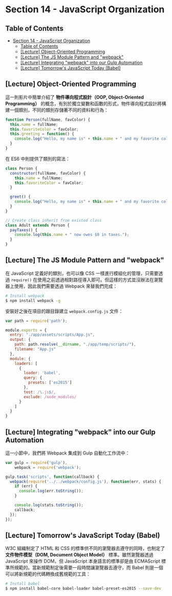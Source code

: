 # Section 14 - JavaScript Organization

## Table of Contents

- [Section 14 - JavaScript Organization](#section-14---javascript-organization)
  - [Table of Contents](#table-of-contents)
  - [[Lecture] Object-Oriented Programming](#lecture-object-oriented-programming)
  - [[Lecture] The JS Module Pattern and "webpack"](#lecture-the-js-module-pattern-and-%22webpack%22)
  - [[Lecture] Integrating "webpack" into our Gulp Automation](#lecture-integrating-%22webpack%22-into-our-gulp-automation)
  - [[Lecture] Tomorrow's JavaScript Today (Babel)](#lecture-tomorrows-javascript-today-babel)

## [Lecture] Object-Oriented Programming

這一則影片中簡單介紹了 **物件導向程式設計（OOP, Object-Oriented Programming）** 的概念，有別於獨立變數和函數的形式，物件導向程式設計將構建一個類別，不同的類別存儲著不同的資料和行為：

```javascript
function Person(fullName, favColor) {
  this.name = fullName;
  this.favoriteColor = favColor;
  this.greeting = function() {
    console.log("Hello, my name is" + this.name + " and my favorite color is " + this.favoriteColor);
  }
}
```

在 ES6 中則提供了類別的寫法：

```javascript
class Person {
  constructor(fullName, favColor) {
    this.name = fullName;
    this.favoriteColor = favColor;
  }

  greet() {
    console.log("Hello, my name is" + this.name + " and my favorite color is " + this.favoriteColor);
  }
}

// Create class inherit from existed class
class Adult extends Person {
  payTaxes() {
    console.log(this.name + " now owes $0 in taxes.");
  }
}
```

## [Lecture] The JS Module Pattern and "webpack"

在 JavaScript 定義好的類別，也可以像 CSS 一樣進行模組化的管理，只需要透過 `require()` 在使用之前透過相對路徑導入即可。但這樣的方式並沒辦法在瀏覽器上使用，因此我們需要透過 Webpack 來替我們完成：

```bash
# Install webpack
$ npm install webpack -g
```

安裝好之後在項目的跟目錄建立 `webpack.config.js` 文件：

```javascript
var path = require('path');

module.exports = {
  entry: "./app/assets/scripts/App.js",
  output: {
    path: path.resolve(__dirname, "./app/temp/scripts/"),
    filename: "App.js"
  },
  module: {
    loaders: [
      {
        loader: 'babel',
        query: {
          presets: ['es2015']
        },
        test: /\.js$/,
        exclude: /node_modules/
      }
    ]
  }
}
```

## [Lecture] Integrating "webpack" into our Gulp Automation

這一小節中，我們將 Webpack 集成到 Gulp 自動化工作流中：

```javascript
var gulp = require('gulp'),
    webpack = require('webpack');

gulp.task('scripts', function(callback) {
  webpack(require('../../webpack/config.js'), function(err, stats) {
    if (err) {
      console.log(err.toString());
    }

    console.log(stats.toString());
    callback;
  });
});
```

## [Lecture] Tomorrow's JavaScript Today (Babel)

W3C 組織制定了 HTML 和 CSS 的標準供不同的瀏覽器去遵守的同時，也制定了 **文件物件模型（DOM, Document Object Model）** 標準。雖然瀏覽器透過 JavaScript 來操作 DOM，但 JavaScript 本身語言的標準卻是由 ECMAScript 標準所規範的。當新規範制定後需要一段時間讓瀏覽器去遵守，而 Babel 則是一個可以將新規範的代碼轉換成舊規範的工具：

```bash
# Install babel
$ npm install babel-core babel-loader babel-preset-es2015 --save-dev
```